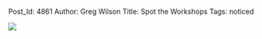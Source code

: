 Post_Id: 4861
Author: Greg Wilson
Title: Spot the Workshops
Tags: noticed

<p><img src="|filename|/files/2012/05/Screen-shot-2012-05-23-at-11.24.06-PM.png" /></p>
